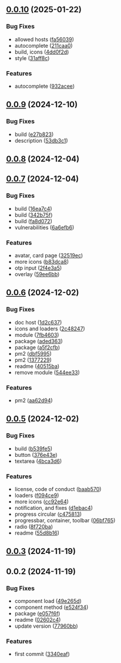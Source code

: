 ## [0.0.10](https://github.com/andrehrferreira/cmmv-ui/compare/v0.0.9...v0.0.10) (2025-01-22)


### Bug Fixes

* allowed hosts ([fa56039](https://github.com/andrehrferreira/cmmv-ui/commit/fa560398a2ea5a8d4cfd1186a0812dd03ac1d51e))
* autocomplete ([211caa0](https://github.com/andrehrferreira/cmmv-ui/commit/211caa0ec254067e499e38c83edc35329717699a))
* build, icons ([4dd0f2d](https://github.com/andrehrferreira/cmmv-ui/commit/4dd0f2dacc4c392077c4eab61d9c25d075eb3bd9))
* style ([31aff8c](https://github.com/andrehrferreira/cmmv-ui/commit/31aff8c4dd5c03cbaad2ad37fc5e153328111e85))


### Features

* autocomplete ([932acee](https://github.com/andrehrferreira/cmmv-ui/commit/932aceec7d28f8548f2cb484576fe44b4a595b29))



## [0.0.9](https://github.com/andrehrferreira/cmmv-ui/compare/v0.0.8...v0.0.9) (2024-12-10)


### Bug Fixes

* build ([e27b823](https://github.com/andrehrferreira/cmmv-ui/commit/e27b823512f40399aedefcc4f3a42e6dfaeea6a9))
* description ([53db3c1](https://github.com/andrehrferreira/cmmv-ui/commit/53db3c1dd85b2049484e384ba697b47ac4985ca4))



## [0.0.8](https://github.com/andrehrferreira/cmmv-ui/compare/v0.0.7...v0.0.8) (2024-12-04)



## [0.0.7](https://github.com/andrehrferreira/cmmv-ui/compare/v0.0.6...v0.0.7) (2024-12-04)


### Bug Fixes

* build ([16ea7c4](https://github.com/andrehrferreira/cmmv-ui/commit/16ea7c4fbaca92e8436ffc411dca48332c61cb01))
* build ([342b75f](https://github.com/andrehrferreira/cmmv-ui/commit/342b75ff19ac6faf3aaca952c3d69ee46c4c0352))
* build ([fa8d072](https://github.com/andrehrferreira/cmmv-ui/commit/fa8d072169d1ef8a1225f345f1615e131b529bc9))
* vulnerabilities ([6a6efb6](https://github.com/andrehrferreira/cmmv-ui/commit/6a6efb648fd5472285d36dd1f8c4d0a2ee712e14))


### Features

* avatar, card page ([32519ec](https://github.com/andrehrferreira/cmmv-ui/commit/32519ecf1674152ae470d94669419b835cdd55eb))
* more icons ([b83dca8](https://github.com/andrehrferreira/cmmv-ui/commit/b83dca8d331fdb28be3939a0bc899839b8384471))
* otp input ([2f4e3a5](https://github.com/andrehrferreira/cmmv-ui/commit/2f4e3a526a88de2dc3af9b46f75a045e6592d8d0))
* overlay ([59ee6bb](https://github.com/andrehrferreira/cmmv-ui/commit/59ee6bb8fa644132af32c035e05495439dd87dc8))



## [0.0.6](https://github.com/andrehrferreira/cmmv-ui/compare/v0.0.5...v0.0.6) (2024-12-02)


### Bug Fixes

* doc host ([1d2c637](https://github.com/andrehrferreira/cmmv-ui/commit/1d2c637465e15f4468a1b79065a311ec2e0432bf))
* icons and loaders ([2c48247](https://github.com/andrehrferreira/cmmv-ui/commit/2c48247b9bc9c502cbb16fa4bcfadb2b5defc669))
* module ([7fb4603](https://github.com/andrehrferreira/cmmv-ui/commit/7fb4603b6a92052a24a6af11b642eae41dc2bcce))
* package ([aded363](https://github.com/andrehrferreira/cmmv-ui/commit/aded3638ddaa811dfec5bbc8e146448a592b3904))
* package ([a5f2cfb](https://github.com/andrehrferreira/cmmv-ui/commit/a5f2cfbe3653cd7155539fa09a79b7d999089283))
* pm2 ([dbf5995](https://github.com/andrehrferreira/cmmv-ui/commit/dbf5995ebd99800556b46f182db8ed6ba04c0306))
* pm2 ([1377229](https://github.com/andrehrferreira/cmmv-ui/commit/1377229a7c675999a989694b20f7f3e76f709d70))
* readme ([40515ba](https://github.com/andrehrferreira/cmmv-ui/commit/40515baa147e2272331b0526ea8382a3db4b3582))
* remove module ([544ee33](https://github.com/andrehrferreira/cmmv-ui/commit/544ee33247a81f6f59917f54eda60a6c8496994f))


### Features

* pm2 ([aa62d94](https://github.com/andrehrferreira/cmmv-ui/commit/aa62d94369fb0d649ed1a6e86674ba3112cfe9ac))



## [0.0.5](https://github.com/andrehrferreira/cmmv-ui/compare/v0.0.3...v0.0.5) (2024-12-02)


### Bug Fixes

* build ([b539fe5](https://github.com/andrehrferreira/cmmv-ui/commit/b539fe57d3e7a4f0ec01ec7abff329368712ad6c))
* button ([376e43e](https://github.com/andrehrferreira/cmmv-ui/commit/376e43e6a174437c54a7cf67b02e390fceb05083))
* textarea ([4bca3d6](https://github.com/andrehrferreira/cmmv-ui/commit/4bca3d6acf147ea895b08511b57cac55d50aec14))


### Features

* license, code of conduct ([baab570](https://github.com/andrehrferreira/cmmv-ui/commit/baab57012a287f4941095c921aee907b6dba7c22))
* loaders ([f094ce9](https://github.com/andrehrferreira/cmmv-ui/commit/f094ce9a37f7800f2befc35815887738be78b2c7))
* more icons ([cc92e64](https://github.com/andrehrferreira/cmmv-ui/commit/cc92e646d98c0ea3c8b0602a2a53c531bcd559fd))
* notification, and fixes ([d1ebac4](https://github.com/andrehrferreira/cmmv-ui/commit/d1ebac4bd71e94a24b503828520a633d2debf0c3))
* progress circular ([c475813](https://github.com/andrehrferreira/cmmv-ui/commit/c4758139458f68785c220b7848992e1eee35e0cd))
* progressbar, container, toolbar ([06bf765](https://github.com/andrehrferreira/cmmv-ui/commit/06bf76531811a181f8cc6a2f7b23f000c97ea260))
* radio ([8f720ba](https://github.com/andrehrferreira/cmmv-ui/commit/8f720ba9035fc969605e156794c1640e54e5d448))
* readme ([55d8b16](https://github.com/andrehrferreira/cmmv-ui/commit/55d8b16bf52d8b5e4e23ed8dff4f237b551e4fa7))



## [0.0.3](https://github.com/andrehrferreira/cmmv-ui/compare/v0.0.2...v0.0.3) (2024-11-19)



## 0.0.2 (2024-11-19)


### Bug Fixes

* component load ([49e265d](https://github.com/andrehrferreira/cmmv-ui/commit/49e265d0f9f4bfbaa7003342641fd8e3725ea701))
* component method ([e524f34](https://github.com/andrehrferreira/cmmv-ui/commit/e524f346588799a3945bc63229a66500f5617e10))
* package ([e057f6f](https://github.com/andrehrferreira/cmmv-ui/commit/e057f6f3bc66295213be4f466d91043671c60244))
* readme ([02602c4](https://github.com/andrehrferreira/cmmv-ui/commit/02602c4306bfbab44c9cbb9ab451aa81f8238d18))
* update version ([77960bb](https://github.com/andrehrferreira/cmmv-ui/commit/77960bb4b3701aabe6054b7306fff7ef195e8665))


### Features

* first commit ([3340eaf](https://github.com/andrehrferreira/cmmv-ui/commit/3340eaf61057be021ebcb2f83678682a8e1490c5))



